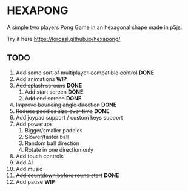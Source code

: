 # HEXAPONG
A simple two players Pong Game in an hexagonal shape made in p5js.

Try it here https://lorossi.github.io/hexapong/

## TODO
1. ~~Add some sort of multiplayer-compatible control~~ **DONE**
2. Add animations **WIP**
3. ~~Add splash screens~~ **DONE**
    1. ~~Add start screen~~ **DONE**
    2. ~~Add end screen~~ **DONE**
4. ~~Improve bouncing angle direction~~ **DONE**
5. ~~Reduce paddles size over time~~ **DONE**
6. Add joypad support / custom keys support
7. Add powerups
    1. Bigger/smaller paddles
    2. Slower/faster ball
    3. Random ball direction
    4. Rotate in one direction only
8. Add touch controls
9. Add AI
10. Add music
11. ~~Add countdown before round start~~ **DONE**
12. Add pause **WIP**
